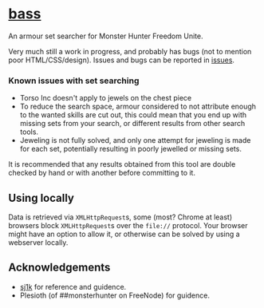 # [bass](https://jeffbobbo.github.io/bass/)
An armour set searcher for Monster Hunter Freedom Unite.

Very much still a work in progress, and probably has bugs (not to mention poor HTML/CSS/design). Issues and bugs can be reported in [issues](https://github.com/JeffBobbo/bass/issues).

### Known issues with set searching
* Torso Inc doesn't apply to jewels on the chest piece
* To reduce the search space, armour considered to not attribute enough to the wanted skills are cut out, this could mean that you end up with missing sets from your search, or different results from other search tools.
* Jeweling is not fully solved, and only one attempt for jeweling is made for each set, potentially resulting in poorly jewelled or missing sets.

It is recommended that any results obtained from this tool are double checked by hand or with another before committing to it.

## Using locally
Data is retrieved via `XMLHttpRequest`s, some (most? Chrome at least) browsers block `XMLHttpRequest`s over the `file://` protocol. Your browser might have an option to allow it, or otherwise can be solved by using a webserver locally.

## Acknowledgements
* [sj1k](https://github.com/Sjc1000) for reference and guidence.
* Plesioth (of ##monsterhunter on FreeNode) for guidence.
